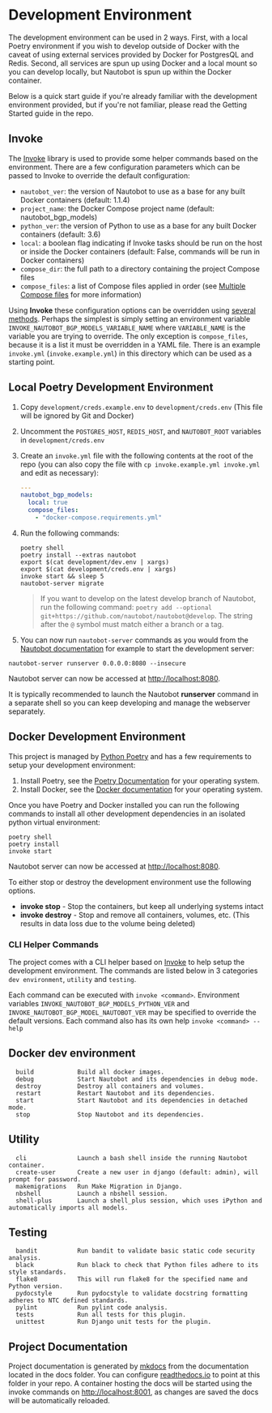 # Development Environment

The development environment can be used in 2 ways. First, with a local Poetry environment if you wish to develop outside of Docker with the caveat of using external services provided by Docker for PostgresQL and Redis. Second, all services are spun up using Docker and a local mount so you can develop locally, but Nautobot is spun up within the Docker container.

Below is a quick start guide if you're already familiar with the development environment provided, but if you're not familiar, please read the Getting Started guide in the repo.

## Invoke

The [Invoke](http://www.pyinvoke.org/) library is used to provide some helper commands based on the environment. There are a few configuration parameters which can be passed to Invoke to override the default configuration:

* `nautobot_ver`: the version of Nautobot to use as a base for any built Docker containers (default: 1.1.4)
* `project_name`: the Docker Compose project name (default: nautobot_bgp_models)
* `python_ver`: the version of Python to use as a base for any built Docker containers (default: 3.6)
* `local`: a boolean flag indicating if Invoke tasks should be run on the host or inside the Docker containers (default: False, commands will be run in Docker containers)
* `compose_dir`: the full path to a directory containing the project Compose files
* `compose_files`: a list of Compose files applied in order (see [Multiple Compose files](https://docs.docker.com/compose/extends/#multiple-compose-files) for more information)

Using **Invoke** these configuration options can be overridden using [several methods](http://docs.pyinvoke.org/en/stable/concepts/configuration.html). Perhaps the simplest is simply setting an environment variable `INVOKE_NAUTOBOT_BGP_MODELS_VARIABLE_NAME` where `VARIABLE_NAME` is the variable you are trying to override. The only exception is `compose_files`, because it is a list it must be overridden in a YAML file. There is an example `invoke.yml` (`invoke.example.yml`) in this directory which can be used as a starting point.

## Local Poetry Development Environment

1. Copy `development/creds.example.env` to `development/creds.env` (This file will be ignored by Git and Docker)
2. Uncomment the `POSTGRES_HOST`, `REDIS_HOST`, and `NAUTOBOT_ROOT` variables in `development/creds.env`
3. Create an `invoke.yml` file with the following contents at the root of the repo (you can also copy the file with `cp invoke.example.yml invoke.yml` and edit as necessary):

    ```yaml
    ---
    nautobot_bgp_models:
      local: true
      compose_files:
        - "docker-compose.requirements.yml"
    ```

4. Run the following commands:

    ```shell
    poetry shell
    poetry install --extras nautobot
    export $(cat development/dev.env | xargs)
    export $(cat development/creds.env | xargs) 
    invoke start && sleep 5
    nautobot-server migrate
    ```

    > If you want to develop on the latest develop branch of Nautobot, run the following command: `poetry add --optional git+https://github.com/nautobot/nautobot@develop`. The string after the `@` symbol must match either a branch or a tag.

5. You can now run `nautobot-server` commands as you would from the [Nautobot documentation](https://nautobot.readthedocs.io/en/latest/) for example to start the development server:

```shell
nautobot-server runserver 0.0.0.0:8080 --insecure
```

Nautobot server can now be accessed at [http://localhost:8080](http://localhost:8080).

It is typically recommended to launch the Nautobot **runserver** command in a separate shell so you can keep developing and manage the webserver separately.

## Docker Development Environment

This project is managed by [Python Poetry](https://python-poetry.org/) and has a few requirements to setup your development environment:

1. Install Poetry, see the [Poetry Documentation](https://python-poetry.org/docs/#installation) for your operating system.
2. Install Docker, see the [Docker documentation](https://docs.docker.com/get-docker/) for your operating system.

Once you have Poetry and Docker installed you can run the following commands to install all other development dependencies in an isolated python virtual environment:

```shell
poetry shell
poetry install
invoke start
```

Nautobot server can now be accessed at [http://localhost:8080](http://localhost:8080).

To either stop or destroy the development environment use the following options.

* **invoke stop** - Stop the containers, but keep all underlying systems intact
* **invoke destroy** - Stop and remove all containers, volumes, etc. (This results in data loss due to the volume being deleted)

### CLI Helper Commands

The project comes with a CLI helper based on [Invoke](http://www.pyinvoke.org/) to help setup the development environment. The commands are listed below in 3 categories `dev environment`, `utility` and `testing`.

Each command can be executed with `invoke <command>`. Environment variables `INVOKE_NAUTOBOT_BGP_MODELS_PYTHON_VER` and `INVOKE_NAUTOBOT_BGP_MODEL_NAUTOBOT_VER` may be specified to override the default versions. Each command also has its own help `invoke <command> --help`

## Docker dev environment

```no-highlight
  build            Build all docker images.
  debug            Start Nautobot and its dependencies in debug mode.
  destroy          Destroy all containers and volumes.
  restart          Restart Nautobot and its dependencies.
  start            Start Nautobot and its dependencies in detached mode.
  stop             Stop Nautobot and its dependencies.
```

## Utility

```no-highlight
  cli              Launch a bash shell inside the running Nautobot container.
  create-user      Create a new user in django (default: admin), will prompt for password.
  makemigrations   Run Make Migration in Django.
  nbshell          Launch a nbshell session.
  shell-plus       Launch a shell_plus session, which uses iPython and automatically imports all models.
```

## Testing

```no-highlight
  bandit           Run bandit to validate basic static code security analysis.
  black            Run black to check that Python files adhere to its style standards.
  flake8           This will run flake8 for the specified name and Python version.
  pydocstyle       Run pydocstyle to validate docstring formatting adheres to NTC defined standards.
  pylint           Run pylint code analysis.
  tests            Run all tests for this plugin.
  unittest         Run Django unit tests for the plugin.
```

## Project Documentation

Project documentation is generated by [mkdocs](https://www.mkdocs.org/) from the documentation located in the docs folder.  You can configure [readthedocs.io](https://readthedocs.io/) to point at this folder in your repo.  A container hosting the docs will be started using the invoke commands on [http://localhost:8001](http://localhost:8001), as changes are saved the docs will be automatically reloaded.
